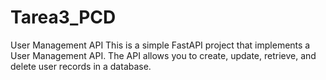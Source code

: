 # Tarea3_PCD
User Management API  This is a simple FastAPI project that implements a User Management API. The API allows you to create, update, retrieve, and delete user records in a database.
